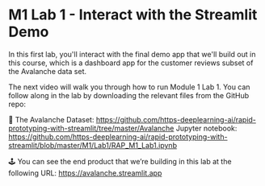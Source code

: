 #  M1 Lab 1 - Interact with the Streamlit Demo

In this first lab, you'll interact with the final demo app that we'll build out in this course, which is a dashboard app for the customer reviews subset of the Avalanche data set.

The next video will walk you through how to run Module 1 Lab 1. You can follow along in the lab by downloading the relevant files from the GitHub repo:

🐙 The Avalanche Dataset: https://github.com/https-deeplearning-ai/rapid-prototyping-with-streamlit/tree/master/Avalanche
Jupyter notebook: https://github.com/https-deeplearning-ai/rapid-prototyping-with-streamlit/blob/master/M1/Lab1/RAP_M1_Lab1.ipynb

🕹️ You can see the end product that we’re building in this lab at the following URL: 
https://avalanche.streamlit.app
